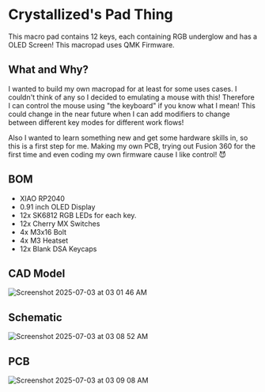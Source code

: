 # Crystallized's Pad Thing
This macro pad contains 12 keys, each containing RGB underglow and has a OLED Screen! This macropad uses QMK Firmware.

## What and Why?
I wanted to build my own macropad for at least for some uses cases. I couldn't think of any so I decided to emulating a mouse with this! Therefore I can control the mouse using "the keyboard" if you know what I mean! This could change in the near future when I can add modifiers to change between different key modes for different work flows!

Also I wanted to learn something new and get some hardware skills in, so this is a first step for me. Making my own PCB, trying out Fusion 360 for the first time and even coding my own firmware cause I like control! 😈

## BOM
- XIAO RP2040
- 0.91 inch OLED Display
- 12x SK6812 RGB LEDs for each key.
- 12x Cherry MX Switches
- 4x M3x16 Bolt
- 4x M3 Heatset
- 12x Blank DSA Keycaps

## CAD Model
![Screenshot 2025-07-03 at 03 01 46 AM](https://github.com/user-attachments/assets/e6f16df0-ca96-4818-b3ba-53c9324ff835)

## Schematic
![Screenshot 2025-07-03 at 03 08 52 AM](https://github.com/user-attachments/assets/2b24219d-2fab-44de-9cd3-338761db2953)

## PCB
![Screenshot 2025-07-03 at 03 09 08 AM](https://github.com/user-attachments/assets/06f43e6d-9320-4f0e-9a0b-42d5c8ea5716)

